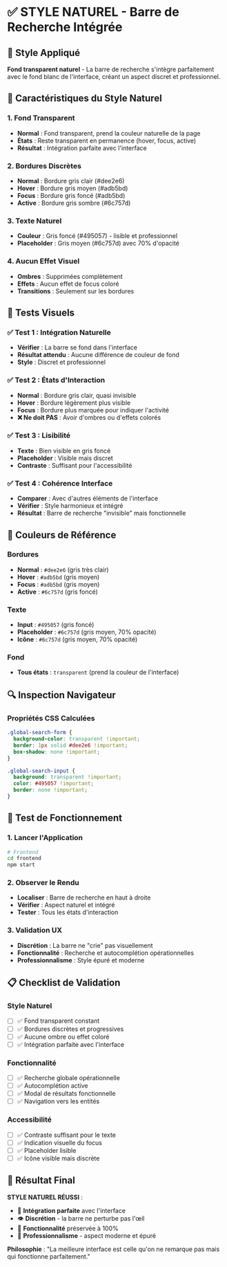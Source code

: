 # ✅ STYLE NATUREL - Barre de Recherche Intégrée

## 🎯 Style Appliqué
**Fond transparent naturel** - La barre de recherche s'intègre parfaitement avec le fond blanc de l'interface, créant un aspect discret et professionnel.

## 🎨 Caractéristiques du Style Naturel

### 1. Fond Transparent
- **Normal** : Fond transparent, prend la couleur naturelle de la page
- **États** : Reste transparent en permanence (hover, focus, active)
- **Résultat** : Intégration parfaite avec l'interface

### 2. Bordures Discrètes
- **Normal** : Bordure gris clair (#dee2e6)
- **Hover** : Bordure gris moyen (#adb5bd) 
- **Focus** : Bordure gris foncé (#adb5bd)
- **Active** : Bordure gris sombre (#6c757d)

### 3. Texte Naturel
- **Couleur** : Gris foncé (#495057) - lisible et professionnel
- **Placeholder** : Gris moyen (#6c757d) avec 70% d'opacité

### 4. Aucun Effet Visuel
- **Ombres** : Supprimées complètement
- **Effets** : Aucun effet de focus coloré
- **Transitions** : Seulement sur les bordures

## 🧪 Tests Visuels

### ✅ Test 1 : Intégration Naturelle
- **Vérifier** : La barre se fond dans l'interface
- **Résultat attendu** : Aucune différence de couleur de fond
- **Style** : Discret et professionnel

### ✅ Test 2 : États d'Interaction
- **Normal** : Bordure gris clair, quasi invisible
- **Hover** : Bordure légèrement plus visible
- **Focus** : Bordure plus marquée pour indiquer l'activité
- **❌ Ne doit PAS** : Avoir d'ombres ou d'effets colorés

### ✅ Test 3 : Lisibilité
- **Texte** : Bien visible en gris foncé
- **Placeholder** : Visible mais discret
- **Contraste** : Suffisant pour l'accessibilité

### ✅ Test 4 : Cohérence Interface
- **Comparer** : Avec d'autres éléments de l'interface
- **Vérifier** : Style harmonieux et intégré
- **Résultat** : Barre de recherche "invisible" mais fonctionnelle

## 🎨 Couleurs de Référence

### Bordures
- **Normal** : `#dee2e6` (gris très clair)
- **Hover** : `#adb5bd` (gris moyen)
- **Focus** : `#adb5bd` (gris moyen)
- **Active** : `#6c757d` (gris foncé)

### Texte
- **Input** : `#495057` (gris foncé)
- **Placeholder** : `#6c757d` (gris moyen, 70% opacité)
- **Icône** : `#6c757d` (gris moyen, 70% opacité)

### Fond
- **Tous états** : `transparent` (prend la couleur de l'interface)

## 🔍 Inspection Navigateur

### Propriétés CSS Calculées
```css
.global-search-form {
  background-color: transparent !important;
  border: 1px solid #dee2e6 !important;
  box-shadow: none !important;
}

.global-search-input {
  background: transparent !important;
  color: #495057 !important;
  border: none !important;
}
```

## 🚀 Test de Fonctionnement

### 1. Lancer l'Application
```bash
# Frontend
cd frontend
npm start
```

### 2. Observer le Rendu
- **Localiser** : Barre de recherche en haut à droite
- **Vérifier** : Aspect naturel et intégré
- **Tester** : Tous les états d'interaction

### 3. Validation UX
- **Discrétion** : La barre ne "crie" pas visuellement
- **Fonctionnalité** : Recherche et autocomplétion opérationnelles
- **Professionnalisme** : Style épuré et moderne

## 📋 Checklist de Validation

### Style Naturel
- [ ] ✅ Fond transparent constant
- [ ] ✅ Bordures discrètes et progressives
- [ ] ✅ Aucune ombre ou effet coloré
- [ ] ✅ Intégration parfaite avec l'interface

### Fonctionnalité
- [ ] ✅ Recherche globale opérationnelle
- [ ] ✅ Autocomplétion active
- [ ] ✅ Modal de résultats fonctionnelle
- [ ] ✅ Navigation vers les entités

### Accessibilité
- [ ] ✅ Contraste suffisant pour le texte
- [ ] ✅ Indication visuelle du focus
- [ ] ✅ Placeholder lisible
- [ ] ✅ Icône visible mais discrète

## 🎉 Résultat Final

**STYLE NATUREL RÉUSSI** : 
- 🎨 **Intégration parfaite** avec l'interface
- 👁️ **Discrétion** - la barre ne perturbe pas l'œil
- 🔧 **Fonctionnalité** préservée à 100%
- 📱 **Professionnalisme** - aspect moderne et épuré

**Philosophie** : "La meilleure interface est celle qu'on ne remarque pas mais qui fonctionne parfaitement."
